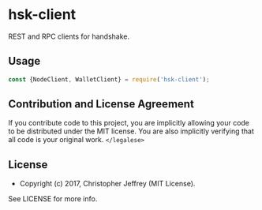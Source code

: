 # hsk-client

REST and RPC clients for handshake.

## Usage

``` js
const {NodeClient, WalletClient} = require('hsk-client');
```

## Contribution and License Agreement

If you contribute code to this project, you are implicitly allowing your code
to be distributed under the MIT license. You are also implicitly verifying that
all code is your original work. `</legalese>`

## License

- Copyright (c) 2017, Christopher Jeffrey (MIT License).

See LICENSE for more info.
